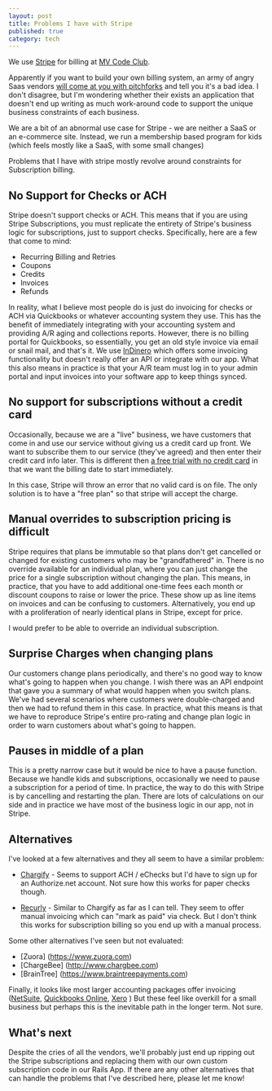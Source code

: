 ```yaml
---
layout: post
title: Problems I have with Stripe
published: true
category: tech
---
```

We use [Stripe](https://www.stripe.com) for billing at [MV Code Club](https://www.mvcodeclub.com).

Apparently if you want to build your own billing system, an army of angry Saas vendors [will come at you with pitchforks](https://www.google.com/search?q=should+i+build+a+billing+system&oq=should+i+build+a+billing+system&aqs=chrome..69i57.7336j0j7&sourceid=chrome&es_sm=93&ie=UTF-8) and tell you it's a bad idea.   I don't disagree, but I'm wondering whether their exists an application that doesn't end up writing as much work-around code to support the unique business constraints of each business.

We are a bit of an abnormal use case for Stripe - we are neither a SaaS or an e-commerce site.  Instead, we run a membership based program for kids (which feels mostly like a SaaS, with some small changes)

Problems that I have with stripe mostly revolve around constraints for Subscription billing.  

## No Support for Checks or ACH
Stripe doesn't support checks or ACH.  This means that if you are using Stripe Subscriptions, you must replicate the entirety of Stripe's business logic for subscriptions, just to support checks.  Specifically, here are a few that come to mind:

 * Recurring Billing and Retries
 * Coupons
 * Credits
 * Invoices
 * Refunds

In reality, what I believe most people do is just do invoicing for checks or ACH via Quickbooks or whatever accounting system they use.  This has the benefit of immediately integrating with your accounting system and providing A/R aging and collections reports.  However, there is no billing portal for Quickbooks, so essentially, you get an old style invoice via email or snail mail, and that's it.  We use [InDinero](http://www.indinero.com) which offers some invoicing functionality but doesn't really offer an API or integrate with our app.   What this also means in practice is that your A/R team must log in to your admin portal and input invoices into your software app to keep things synced.  

## No support for subscriptions without a credit card
Occasionally, because we are a "live" business, we have customers that come in and use our service without giving us a credit card up front. We want to subscribe them to our service (they've agreed) and then enter their credit card info later.  This is different then [a free trial with no credit card](http://stackoverflow.com/questions/19467287/stripe-how-to-handle-subscription-with-a-free-plan-and-no-credit-card-required) in that we want the billing date to start immediately. 

In this case, Stripe will throw an error that no valid card is on file.  The only solution is to have a "free plan" so that stripe will accept the charge.

## Manual overrides to subscription pricing is difficult
Stripe requires that plans be immutable so that plans don't get cancelled or changed for existing customers who may be "grandfathered" in.  There is no override available for an individual plan, where you can just change the price for a single subscription without changing the plan.  This means, in practice, that you have to add additional one-time fees each month or discount coupons to raise or lower the price.  These show up as line items on invoices and can be confusing to customers.  Alternatively, you end up with a proliferation of nearly identical plans in Stripe, except for price. 

I would prefer to be able to override an individual subscription.

## Surprise Charges when changing plans
Our customers change plans periodically, and there's no good way to know what's going to happen when you change.  I wish there was an API endpoint that gave you a summary of what would happen when you switch plans.  We've had several scenarios where customers were double-charged and then we had to refund them in this case.  In practice, what this means is that we have to reproduce Stripe's entire pro-rating and change plan logic in order to warn customers about what's going to happen.

## Pauses in middle of a plan
This is a pretty narrow case but it would be nice to have a pause function.  Because we handle kids and subscriptions, occasionally we need to pause a subscription for a period of time.  In practice, the way to do this with Stripe is by cancelling and restarting the plan.  There are lots of calculations on our side and in practice we have most of the business logic in our app, not in Stripe.

## Alternatives
I've looked at a few alternatives and they all seem to have a similar problem:

 * [Chargify](https://www.charigify.com) - Seems to support ACH / eChecks but I'd have to sign up for an Authorize.net account.  Not sure how this works for paper checks though.
 
 * [Recurly](https://www.recurly.com) - Similar to  Chargify as far as I can tell. They seem to offer manual invoicing which can "mark as paid" via check.  But I don't think this works for subscription billing so you end up with a manual process.
 
Some other alternatives I've seen but not evaluated:

 * [Zuora] (https://www.zuora.com)
 * [ChargeBee] (http://www.chargbee.com)
 * [BrainTree] (https://www.braintreepayments.com)
 
Finally, it looks like most larger accounting packages offer invoicing ([NetSuite](https://www.netsuite.com), [Quickbooks Online](http://quickbooks.intuit.com/online), [Xero](https://www.xero.com) )   But these feel like overkill for a small business but perhaps this is the inevitable path in the longer term.  Not sure.

## What's next
Despite the cries of all the vendors, we'll probably just end up ripping out the Stripe subscriptions and replacing them with our own custom subscription code in our Rails App.  If there are any other alternatives that can handle the problems that I've described here, please let me know!


 
